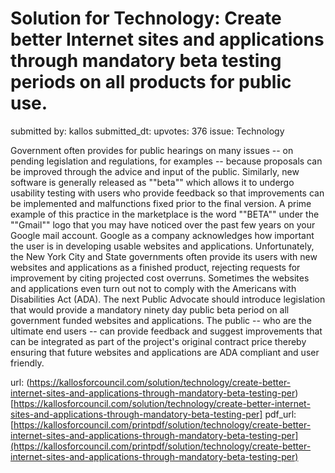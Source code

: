 # Solution for Technology: Create better Internet sites and applications through mandatory beta testing periods on all products for public use. #

submitted by: kallos
submitted_dt: 
upvotes: 376
issue: Technology

Government often provides for public hearings on many issues -- on pending legislation and regulations, for examples -- because proposals can be improved through the advice and input of the public. Similarly, new software is generally released as ""beta"" which allows it to undergo usability testing with users who provide feedback so that improvements can be implemented and malfunctions fixed prior to the final version. A prime example of this practice in the marketplace is the word ""BETA"" under the ""Gmail"" logo that you may have noticed over the past few years on your Google mail account. Google as a company acknowledges how important the user is in developing usable websites and applications. Unfortunately, the New York City and State governments often provide its users with new websites and applications as a finished product, rejecting requests for improvement by citing projected cost overruns. Sometimes the websites and applications even turn out not to comply with the Americans with Disabilities Act (ADA). The next Public Advocate should introduce legislation that would provide a mandatory ninety day public beta period on all government funded websites and applications. The public -- who are the ultimate end users -- can provide feedback and suggest improvements that can be integrated as part of the project's original contract price thereby ensuring that future websites and applications are ADA compliant and user friendly.

url: (https://kallosforcouncil.com/solution/technology/create-better-internet-sites-and-applications-through-mandatory-beta-testing-per)[https://kallosforcouncil.com/solution/technology/create-better-internet-sites-and-applications-through-mandatory-beta-testing-per]
pdf_url: [https://kallosforcouncil.com/printpdf/solution/technology/create-better-internet-sites-and-applications-through-mandatory-beta-testing-per](https://kallosforcouncil.com/printpdf/solution/technology/create-better-internet-sites-and-applications-through-mandatory-beta-testing-per)